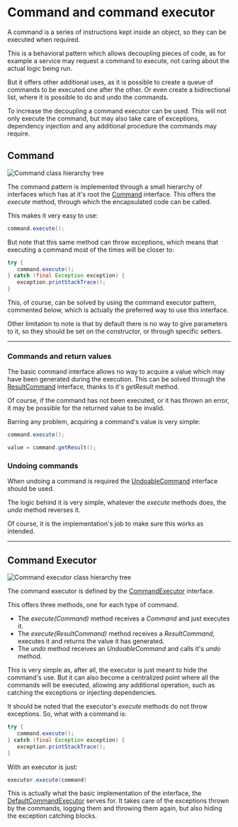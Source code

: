 # Command and command executor

A command is a series of instructions kept inside an object, so they can be executed when required.

This is a behavioral pattern which allows decoupling pieces of code, as for example a service may request a command to execute, not caring about the actual logic being run.

But it offers other additional uses, as it is possible to create a queue of commands to be executed one after the other. Or even create a bidirectional list, where it is possible to do and undo the commands.

To increase the decoupling a command executor can be used. This will not only execute the command, but may also take care of exceptions, dependency injection and any additional procedure the commands may require.

## Command

![Command class hierarchy tree][command-class_tree]

The command pattern is implemented through a small hierarchy of interfaces which has at it's root the [Command][command] interface. This offers the _execute_ method, through which the encapsulated code can be called.

This makes it very easy to use:

```java
command.execute();
```

But note that this same method can throw exceptions, which means that  executing a command most of the times will be closer to:

```java
try {
   command.execute();
} catch (final Exception exception) {
   exception.printStackTrace();
}
```

This, of course, can be solved by using the command executor pattern, commented below, which is actually the preferred way to use this interface.

Other limitation to note is that by default there is no way to give parameters to it, so they should be set on the constructor, or through specific setters.

---

### Commands and return values

The basic command interface allows no way to acquire a value which may have been generated during the execution. This can be solved through the [ResultCommand][result_command] interface, thanks to it's _getResult_ method.

Of course, if the command has not been executed, or it has thrown an error, it may be possible for the returned value to be invalid.

Barring any problem, acquiring a command's value is very simple:

```java
command.execute();

value = command.getResult();
```

### Undoing commands

When undoing a command is required the [UndoableCommand][undoable_command] interface should be used.

The logic behind it is very simple, whatever the _execute_ methods does, the _undo_ method reverses it.

Of course, it is the implementation's job to make sure this works as intended.

---

## Command Executor

![Command executor class hierarchy tree][command_executor-class_tree]

The command executor is defined by the [CommandExecutor][command_executor] interface.

This offers three methods, one for each type of command.

- The _execute(Command)_ method receives a _Command_ and just executes it.
- The _execute(ResultCommand)_ method receives a _ResultCommand_, executes it and returns the value it has generated.
- The _undo_ method receives an _UndoableCommand_ and calls it's _undo_ method.

This is very simple as, after all, the executor is just meant to hide the command's use. But it can also become a centralized point where all the commands will be executed, allowing any additional operation, such as catching the exceptions or injecting dependencies.

It should be noted that the executor's _execute_ methods do not throw exceptions. So, what with a command is:

```java
try {
   command.execute();
} catch (final Exception exception) {
   exception.printStackTrace();
}
```

With an executor is just:

```java
executor.execute(command)
```

This is actually what the basic implementation of the interface, the [DefaultCommandExecutor][default_command_executor] serves for. It takes care of the exceptions thrown by the commands, logging them and throwing them again, but also hiding the exception catching blocks.

[command]: ./apidocs/com/wandrell/pattern/command/Command.html
[command-class_tree]: ./images/command_class_tree.png
[result_command]: ./apidocs/com/wandrell/pattern/command/ResultCommand.html
[undoable_command]: ./apidocs/com/wandrell/pattern/command/UndoableCommand.html
[command_executor-class_tree]: ./images/command_executor_class_tree.png
[command_executor]: ./apidocs/com/wandrell/pattern/command/CommandExecutor.html
[default_command_executor]: ./apidocs/com/wandrell/pattern/command/CommandExecutor.html